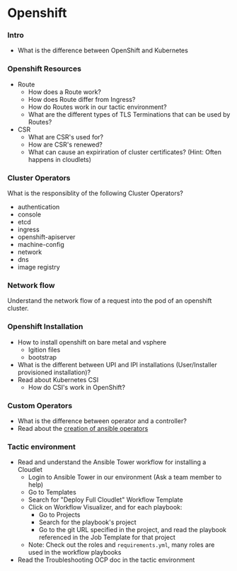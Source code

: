 # Openshift

### Intro
- What is the difference between OpenShift and Kubernetes

### Openshift Resources
- Route
    - How does a Route work?
    - How does Route differ from Ingress?
    - How do Routes work in our tactic environment?
    - What are the different types of TLS Terminations that can be used by Routes?
- CSR
    - What are CSR's used for?
    - How are CSR's renewed?
    - What can cause an expiriration of cluster certificates? (Hint: Often happens in cloudlets)

### Cluster Operators
What is the responsiblity of the following Cluster Operators?

- authentication
- console
- etcd
- ingress
- openshift-apiserver
- machine-config
- network
- dns
- image registry

### Network flow

Understand the network flow of a request into the pod of an openshift cluster.


### Openshift Installation
- How to install openshift on bare metal and vsphere
    - Igition files
    - bootstrap
- What is the different between UPI and IPI installations (User/Installer provisioned installation)?
- Read about Kubernetes CSI
    - How do CSI's work in OpenShift? 

### Custom Operators
- What is the difference between operator and a controller?
- Read about the [creation of ansible operators](https://learn.openshift.com/ansibleop/ansible-operator-overview/?extIdCarryOver=true&sc_cid=701f2000001OH7YAAW)

### Tactic environment
- Read and understand the Ansible Tower workflow for installing a Cloudlet
    - Login to Ansible Tower in our environment (Ask a team member to help)
    - Go to Templates
    - Search for "Deploy Full Cloudlet" Workflow Template
    - Click on Workflow Visualizer, and for each playbook:
        - Go to Projects
        - Search for the playbook's project
        - Go to the git URL specified in the project, and read the playbook referenced in the Job Template for that project
    - Note: Check out the roles and `requirements.yml`, many roles are used in the workflow playbooks
- Read the Troubleshooting OCP doc in the tactic environment

